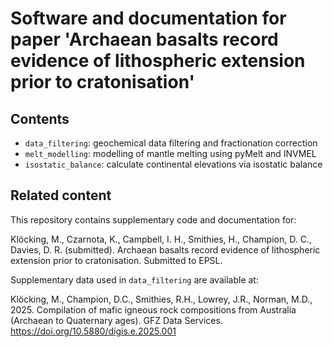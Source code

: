 # Software and documentation for paper 'Archaean basalts record evidence of lithospheric extension prior to cratonisation'

## Contents
- `data_filtering`: geochemical data filtering and fractionation correction
- `melt_modelling`: modelling of mantle melting using pyMelt and INVMEL
- `isostatic_balance`: calculate continental elevations via isostatic balance

## Related content

This repository contains supplementary code and documentation for:

Klöcking, M., Czarnota, K., Campbell, I. H., Smithies, H., Champion, D. C., Davies, D. R. (submitted). Archaean basalts record evidence of lithospheric extension prior to cratonisation. Submitted to EPSL.

Supplementary data used in `data_filtering` are available at: 

Klöcking, M., Champion, D.C., Smithies, R.H., Lowrey, J.R., Norman, M.D., 2025. Compilation of mafic igneous rock compositions from Australia (Archaean to Quaternary ages). GFZ Data Services. https://doi.org/10.5880/digis.e.2025.001



